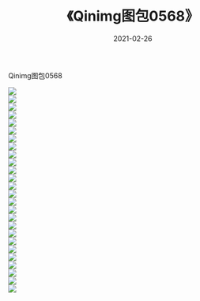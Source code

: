 ﻿---
layout: post
title:  《Qinimg图包0568》
date:   2021-02-26
img: http://imgx.orgx.ga/Qinimg图包/Qinimg图包0568/000.jpg
categories: [美女, 清纯, 唯美]
---

Qinimg图包0568

 ![](http://imgx.orgx.ga/Qinimg图包/Qinimg图包0568/001.jpg) <br>![](http://imgx.orgx.ga/Qinimg图包/Qinimg图包0568/002.jpg) <br>![](http://imgx.orgx.ga/Qinimg图包/Qinimg图包0568/003.jpg) <br>![](http://imgx.orgx.ga/Qinimg图包/Qinimg图包0568/004.jpg) <br>![](http://imgx.orgx.ga/Qinimg图包/Qinimg图包0568/005.jpg) <br>![](http://imgx.orgx.ga/Qinimg图包/Qinimg图包0568/006.jpg) <br>![](http://imgx.orgx.ga/Qinimg图包/Qinimg图包0568/007.jpg) <br>![](http://imgx.orgx.ga/Qinimg图包/Qinimg图包0568/008.jpg) <br>![](http://imgx.orgx.ga/Qinimg图包/Qinimg图包0568/009.jpg) <br>![](http://imgx.orgx.ga/Qinimg图包/Qinimg图包0568/010.jpg) <br>![](http://imgx.orgx.ga/Qinimg图包/Qinimg图包0568/011.jpg) <br>![](http://imgx.orgx.ga/Qinimg图包/Qinimg图包0568/012.jpg) <br>![](http://imgx.orgx.ga/Qinimg图包/Qinimg图包0568/013.jpg) <br>![](http://imgx.orgx.ga/Qinimg图包/Qinimg图包0568/014.jpg) <br>![](http://imgx.orgx.ga/Qinimg图包/Qinimg图包0568/015.jpg) <br>![](http://imgx.orgx.ga/Qinimg图包/Qinimg图包0568/016.jpg) <br>![](http://imgx.orgx.ga/Qinimg图包/Qinimg图包0568/017.jpg) <br>![](http://imgx.orgx.ga/Qinimg图包/Qinimg图包0568/018.jpg) <br>![](http://imgx.orgx.ga/Qinimg图包/Qinimg图包0568/019.jpg) <br>![](http://imgx.orgx.ga/Qinimg图包/Qinimg图包0568/020.jpg) <br>![](http://imgx.orgx.ga/Qinimg图包/Qinimg图包0568/021.jpg) <br>![](http://imgx.orgx.ga/Qinimg图包/Qinimg图包0568/022.jpg) <br>![](http://imgx.orgx.ga/Qinimg图包/Qinimg图包0568/023.jpg) <br>![](http://imgx.orgx.ga/Qinimg图包/Qinimg图包0568/024.jpg) <br>![](http://imgx.orgx.ga/Qinimg图包/Qinimg图包0568/025.jpg) <br>![](http://imgx.orgx.ga/Qinimg图包/Qinimg图包0568/026.jpg) <br>